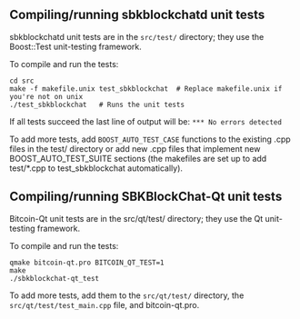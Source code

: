 Compiling/running sbkblockchatd unit tests
------------------------------------

sbkblockchatd unit tests are in the `src/test/` directory; they
use the Boost::Test unit-testing framework.

To compile and run the tests:

	cd src
	make -f makefile.unix test_sbkblockchat  # Replace makefile.unix if you're not on unix
	./test_sbkblockchat   # Runs the unit tests

If all tests succeed the last line of output will be:
`*** No errors detected`

To add more tests, add `BOOST_AUTO_TEST_CASE` functions to the existing
.cpp files in the test/ directory or add new .cpp files that
implement new BOOST_AUTO_TEST_SUITE sections (the makefiles are
set up to add test/*.cpp to test_sbkblockchat automatically).


Compiling/running SBKBlockChat-Qt unit tests
---------------------------------------

Bitcoin-Qt unit tests are in the src/qt/test/ directory; they
use the Qt unit-testing framework.

To compile and run the tests:

	qmake bitcoin-qt.pro BITCOIN_QT_TEST=1
	make
	./sbkblockchat-qt_test

To add more tests, add them to the `src/qt/test/` directory,
the `src/qt/test/test_main.cpp` file, and bitcoin-qt.pro.
